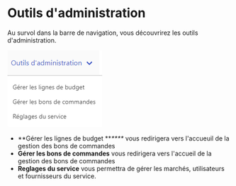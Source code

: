 # Outils d'administration

Au survol dans la barre de navigation, vous découvrirez les outils d'administration.&#x20;

![Menu des outils d'administration](<../../.gitbook/assets/image (14) (1).png>)

* **Gérer les lignes de budget **_****_ vous redirigera vers l'accueuil de la gestion des bons de commandes
* **Gérer les bons de commandes** vous redirigera vers l'accueil de la gestion des bons de commandes
* **Reglages du service** vous permettra de gérer les marchés, utilisateurs et fournisseurs du service.&#x20;
